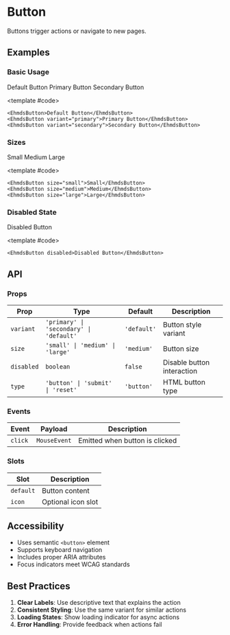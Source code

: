 # Button

Buttons trigger actions or navigate to new pages.

## Examples

### Basic Usage

<DemoBlock>
  <EhmdsButton>Default Button</EhmdsButton>
  <EhmdsButton variant="primary">Primary Button</EhmdsButton>
  <EhmdsButton variant="secondary">Secondary Button</EhmdsButton>
  
  <template #code>

```vue
<EhmdsButton>Default Button</EhmdsButton>
<EhmdsButton variant="primary">Primary Button</EhmdsButton>
<EhmdsButton variant="secondary">Secondary Button</EhmdsButton>
```

  </template>
</DemoBlock>

### Sizes

<DemoBlock>
  <EhmdsButton size="small">Small</EhmdsButton>
  <EhmdsButton size="medium">Medium</EhmdsButton>
  <EhmdsButton size="large">Large</EhmdsButton>
  
  <template #code>

```vue
<EhmdsButton size="small">Small</EhmdsButton>
<EhmdsButton size="medium">Medium</EhmdsButton>
<EhmdsButton size="large">Large</EhmdsButton>
```

  </template>
</DemoBlock>

### Disabled State

<DemoBlock>
  <EhmdsButton disabled>Disabled Button</EhmdsButton>
  
  <template #code>

```vue
<EhmdsButton disabled>Disabled Button</EhmdsButton>
```

  </template>
</DemoBlock>

## API

### Props

| Prop | Type | Default | Description |
|------|------|---------|-------------|
| `variant` | `'primary' \| 'secondary' \| 'default'` | `'default'` | Button style variant |
| `size` | `'small' \| 'medium' \| 'large'` | `'medium'` | Button size |
| `disabled` | `boolean` | `false` | Disable button interaction |
| `type` | `'button' \| 'submit' \| 'reset'` | `'button'` | HTML button type |

### Events

| Event | Payload | Description |
|-------|---------|-------------|
| `click` | `MouseEvent` | Emitted when button is clicked |

### Slots

| Slot | Description |
|------|-------------|
| `default` | Button content |
| `icon` | Optional icon slot |

## Accessibility

- Uses semantic `<button>` element
- Supports keyboard navigation
- Includes proper ARIA attributes
- Focus indicators meet WCAG standards

## Best Practices

1. **Clear Labels**: Use descriptive text that explains the action
2. **Consistent Styling**: Use the same variant for similar actions
3. **Loading States**: Show loading indicator for async actions
4. **Error Handling**: Provide feedback when actions fail

